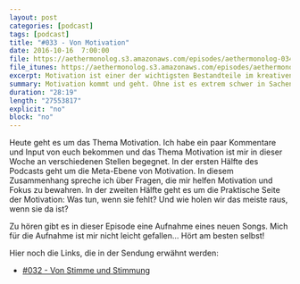 ```yaml
---
layout: post
categories: [podcast]
tags: [podcast]
title: "#033 - Von Motivation"
date: 2016-10-16  7:00:00
file: https://aethermonolog.s3.amazonaws.com/episodes/aethermonolog-034.mp3
file_itunes: https://aethermonolog.s3.amazonaws.com/episodes/aethermonolog-034.m4a
excerpt: Motivation ist einer der wichtigsten Bestandteile im kreativen Prozess. Was hilft wenn es an Motivation fehlt? Und wie holt man das meiste aus ihr raus, wenn sie da ist?
summary: Motivation kommt und geht. Ohne ist es extrem schwer in Sachen Musik am Ball zu bleiben. Es geht um die Fragen, wie man sich motiviert und wie man den Fokus behält. Ich spiele eine neuen Song zu dessen Aufnahme mir anfangs die Motivation gefehlt hat. Eine frühe Instrumental Version des Songs könnt ihr  in <a href="https://aethermonolog.de/podcast/episode-032.html">Aethermonolog Folge 32</a> hören. Mehr Details zur Sendung findest du auf <a href="http://aethermonolog.de">aethermonolog.de</a>.
duration: "28:19"
length: "27553817"
explicit: "no"
block: "no"
---
```


Heute geht es um das Thema Motivation. Ich habe ein paar Kommentare und Input von euch bekommen und das Thema Motivation ist mir in dieser Woche an verschiedenen Stellen begegnet.
In der ersten Hälfte des Podcasts geht um die Meta-Ebene von Motivation. In diesem Zusammenhang spreche ich über Fragen, die mir helfen Motivation und Fokus zu bewahren. In der zweiten Hälfte geht es um die Praktische Seite der Motivation: Was tun, wenn sie fehlt? Und wie holen wir das meiste raus, wenn sie da ist?

Zu hören gibt es in dieser Episode eine Aufnahme eines neuen Songs. Mich für die Aufnahme ist mir nicht leicht gefallen... Hört am besten selbst!

Hier noch die Links, die in der Sendung erwähnt werden:

* [#032 - Von Stimme und Stimmung](https://aethermonolog.de/podcast/episode-032.html)
